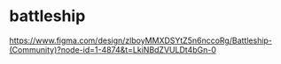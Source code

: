# battleship

https://www.figma.com/design/zlboyMMXDSYtZ5n6nccoRg/Battleship-(Community)?node-id=1-4874&t=LkiNBdZVULDt4bGn-0
